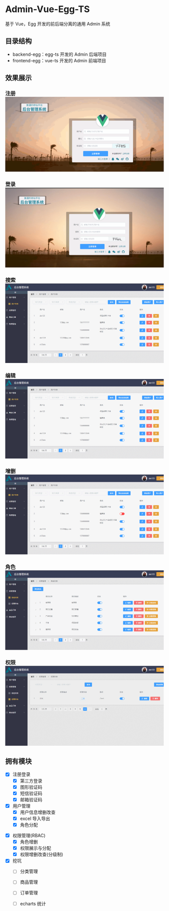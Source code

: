 # Admin-Vue-Egg-TS
基于 Vue，Egg 开发的前后端分离的通用 Admin 系统

## 目录结构
+ backend-egg：egg-ts 开发的 Admin 后端项目
+ frontend-egg：vue-ts 开发的 Admin 前端项目

## 效果展示
### 注册 ![注册](images/register.gif)
### 登录 ![登录](images/login.gif)
### 搜索 ![用户搜索](images/search.gif)
### 编辑 ![用户编辑](images/edit.gif)
### 增删 ![用户增删](images/adddel.gif)
### 角色 ![角色列表](images/role.gif)
### 权限 ![权限列表](images/rights.gif)

## 拥有模块
+ [x] 注册登录
  - [x] 第三方登录
  - [x] 图形验证码
  - [x] 短信验证码
  - [x] 邮箱验证码

+ [x] 用户管理
  - [x] 用户信息增删改查
  - [x] excel 导入导出
  - [x] 角色分配

- [x] 权限管理(RBAC)
  - [x] 角色增删
  - [x] 权限展示与分配
  - [x] 权限增删改查(分级制)

- [x] 挖坑
  - [ ] 分类管理
  - [ ] 商品管理
  - [ ] 订单管理
  - [ ] echarts 统计
    


